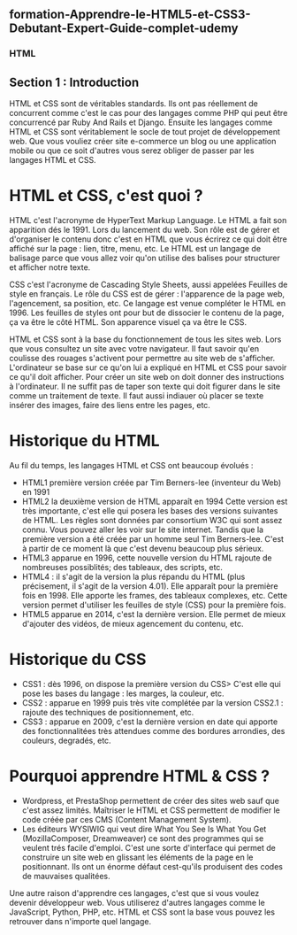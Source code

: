 ## formation-Apprendre-le-HTML5-et-CSS3-Debutant-Expert-Guide-complet-udemy

### HTML

## Section 1 : Introduction
HTML et CSS sont de véritables standards. Ils ont pas réellement de concurrent comme c'est le cas pour des langages comme PHP qui peut être concurrencé par Ruby And Rails et Django.
Ensuite les langages comme HTML et CSS sont véritablement le socle de tout projet de 
développement web. Que vous vouliez créer site e-commerce un blog ou une application mobile ou que ce soit d'autres vous serez obliger de passer par les langages HTML et CSS.

# HTML et CSS, c'est quoi ?
HTML c'est l'acronyme de HyperText Markup Language. Le HTML a fait son apparition dés le 1991. Lors du lancement du web. Son rôle est de gérer et d'organiser le contenu donc c'est en HTML que vous écrirez ce qui doit être affiché sur la page : lien, titre, menu, etc.
Le HTML est un langage de balisage parce que vous allez voir qu'on utilise des balises pour
structurer et afficher notre texte.

CSS c'est l'acronyme de Cascading Style Sheets, aussi appelées Feuilles de style en français. Le rôle du CSS est de gérer : l'apparence de la page web, l'agencement, sa position, etc. Ce langage est venue compléter le HTML en 1996. Les feuilles de styles ont pour but de dissocier le contenu de la page, ça va être le côté HTML. Son apparence visuel ça va être le CSS.

HTML et CSS sont à la base du fonctionnement de tous les sites web. Lors que vous consultez un site avec votre navigateur. Il faut savoir qu'en coulisse des rouages s'activent pour permettre au site web de s'afficher. L'ordinateur se base sur ce qu'on lui a expliqué en HTML et CSS pour savoir ce qu'il doit afficher. Pour créer un site web on doit donner des
instructions à l'ordinateur. Il ne suffit pas de taper son texte qui doit figurer dans le site comme un traitement de texte. Il faut aussi indiauer où placer se texte insérer des images, faire des liens entre les pages, etc.

# Historique du HTML
Au fil du temps, les langages HTML et CSS ont beaucoup évolués :
- HTML1 première version créée par Tim Berners-lee (inventeur du Web) en 1991
- HTML2 la deuxième version de HTML apparaît en 1994 
Cette version est très importante, c'est elle qui posera les bases des versions suivantes de HTML. Les règles sont données par consortium W3C qui sont assez connu. Vous pouvez aller les voir sur le site internet. Tandis que la première
version a été créée par un homme seul Tim Berners-lee. C'est à partir de ce moment là que c'est devenu beaucoup plus sérieux.
- HTML3 apparue en 1996, cette nouvelle version du HTML rajoute de nombreuses possiblités; des tableaux, des scripts, etc.
- HTML4 : il s'agit de la version la plus répandu du HTML (plus précisement, il s'agit de la version 4.01). Elle apparaît pour la première fois en 1998. Elle apporte les frames, 
des tableaux complexes, etc. Cette version permet d'utiliser les feuilles de style (CSS) pour la première fois.
- HTML5 apparue en 2014, c'est la dernière version. Elle permet de mieux d'ajouter des vidéos, de mieux agencement du contenu, etc.

# Historique du CSS
- CSS1 : dès 1996, on dispose la première version du CSS> C'est elle qui pose les bases du langage : les marges, la couleur, etc.
- CSS2 : apparue en 1999 puis très vite complétée par la version CSS2.1 :
rajoute des techniques de positionnement, etc.
- CSS3 : apparue en 2009, c'est la dernière version en date qui apporte des fonctionnalitées très attendues comme des bordures arrondies, des couleurs, degradés, etc. 

# Pourquoi apprendre HTML & CSS ?
- Wordpress, et PrestaShop permettent de créer des sites web sauf que c'est assez limités. Maîtriser le HTML et CSS permettent de modifier le code créée par ces CMS (Content Management System).
- Les éditeurs WYSIWIG qui veut dire What You See Is What You Get (MozillaComposer, Dreamweaver) ce sont des programmes qui se veulent trés facile d'emploi. C'est une sorte d'interface qui permet de construire un site web en glissant les éléments de la page en le positionnant. Ils ont un énorme défaut cest-qu'ils produisent des codes de mauvaises qualitées.

Une autre raison d'apprendre ces langages, c'est que si vous voulez devenir développeur web. Vous utiliserez d'autres langages comme le JavaScript, Python, PHP, etc.
HTML et CSS sont la base vous pouvez les retrouver dans n'importe quel langage.